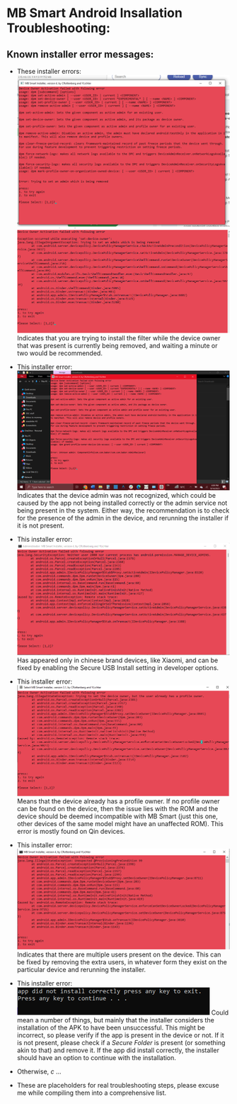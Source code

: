 # MB Smart Android Insallation Troubleshooting:

## Known installer error messages:

- These installer errors:
  ![DPM error of reinstalling while removal is in process](./img/BeingRemoved2.png)
  ![Regular error of owner being installed while removal is in progress](./img/ReinstallRemovalInProgress.png)
  Indicates that you are trying to install the filter while the device owner that was present
  is currently being removed, and waiting a minute or two would be recommended.

- This installer error:
  ![UnknownAdmin error](./img/UnknownAdmin.png)
  Indicates that the device admin was not recognized, which could be caused by the app not being
  installed correctly or the admin service not being present in the system.
  Either way, the recommendation is to check for the presence of the admin in the device,
  and rerunning the installer if it is not present.
- This installer error:
  ![SecureUSB error](./img/XiaomiSecureUSBDisabled.png)
  Has appeared only in chinese brand devices, like Xiaomi, and can be fixed by enabling the
  Secure USB Install setting in developer options. <!---TODO-->
- This installer error:
    ![Owner not set, profile owner already present](./img/ProfileOwnerSet.png)
    Means that the device already has a profile owner.
    If no profile owner can be found on the device, then the issue lies with the ROM and the device
    should be deemed incompatible with MB Smart (just this one, other devices of the same model
    might have an unaffected ROM).
    This error is mostly found on Qin devices.
- This installer error:
    ![ProvisioningPreCondition99 error](./img/ProvisionError99.png)
    Indicates that there are multiple users present on the device. This can be fixed by
    removing the extra users, in whatever form they exist on the particular device
    and rerunning the installer.
- This installer error:
    ![App did not install correctly](./img/appincorrect.png)
    Could mean a number of things, but mainly that the installer considers the installation of the APK to have been unsuccessful. This might be incorrect, so please verify if the app is present in the device or not. If it is not present, please check if a _Secure Folder_ is present (or something akin to that) and remove it. If the app did install correctly, the installer should have an option to continue with the installation.
- Otherwise, _c_ ...
- These are placeholders for real troubleshooting steps, please excuse me while compiling them into a comprehensive list.
